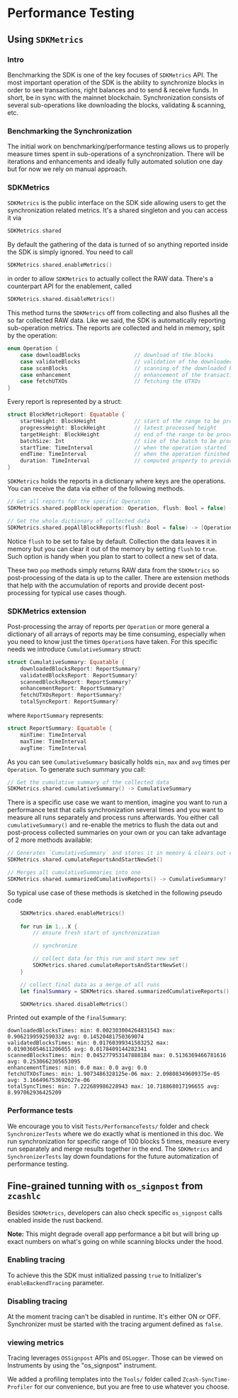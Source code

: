 # Performance Testing

## Using `SDKMetrics`
### Intro
Benchmarking the SDK is one of the key focuses of `SDKMetrics` API. The most important operation of the SDK is the ability to synchronize blocks in order to see transactions, right balances and to send & receive funds. In short, be in sync with the mainnet blockchain. Synchronization consists of several sub-operations like downloading the blocks, validating & scanning, etc.

### Benchmarking the Synchronization
The initial work on benchmarking/performance testing allows us to properly measure times spent in sub-operations of a synchronization. There will be iterations and enhancements and ideally fully automated solution one day but for now we rely on manual approach.

### SDKMetrics
`SDKMetrics` is the public interface on the SDK side allowing users to get the synchronization related metrics. It's a shared singleton and you can access it via
```swift
SDKMetrics.shared
```
By default the gathering of the data is turned of so anything reported inside the SDK is simply ignored. You need to call
```swift
SDKMetrics.shared.enableMetrics()
```
in order to allow `SDKMetrics` to actually collect the RAW data. There's a counterpart API for the enablement, called
```swift
SDKMetrics.shared.disableMetrics()
```
This method turns the `SDKMetrics` off from collecting and also flushes all the so far collected RAW data. 
Like we said, the SDK is automatically reporting sub-operation metrics. The reports are collected and held in memory, split by the operation:
```swift
enum Operation {
    case downloadBlocks                 // download of the blocks
    case validateBlocks                 // validation of the downloaded blocks
    case scanBlocks                     // scanning of the downloaded blocks
    case enhancement                    // enhancement of the transactions
    case fetchUTXOs                     // fetching the UTXOs
}
```
Every report is represented by a struct:
```swift
struct BlockMetricReport: Equatable {
    startHeight: BlockHeight            // start of the range to be processed
    progressHeight: BlockHeight         // latest processed height
    targetHeight: BlockHeight           // end of the range to be processed
    batchSize: Int                      // size of the batch to be processed
    startTime: TimeInterval             // when the operation started
    endTime: TimeInterval               // when the operation finished
    duration: TimeInterval              // computed property to provide duration
}
```
`SDKMetrics` holds the reports in a dictionary where keys are the operations. You can receive the data via either of the following methods.
```swift
// Get all reports for the specific Operation
SDKMetrics.shared.popBlock(operation: Operation, flush: Bool = false) -> [BlockMetricReport]?

// Get the whole dictionary of collected data
SDKMetrics.shared.popAllBlockReports(flush: Bool = false) -> [Operation : [BlockMetricReport]]
```
Notice `flush` to be set to false by default. Collection the data leaves it in memory but you can clear it out of the memory by setting `flush` to `true`. Such option is handy when you plan to start to collect a new set of data.

These two `pop` methods simply returns RAW data from the `SDKMetrics` so post-processing of the data is up to the caller. There are extension methods that help with the accumulation of reports and provide decent post-processing for typical use cases though.

### SDKMetrics extension
Post-processing the array of reports per `Operation` or more general a dictionary of all arrays of reports may be time consuming, especially when you need to know just the times `Operation`s have taken. For this specific needs we introduce `CumulativeSummary` struct:
```swift
struct CumulativeSummary: Equatable {
    downloadedBlocksReport: ReportSummary?
    validatedBlocksReport: ReportSummary?
    scannedBlocksReport: ReportSummary?
    enhancementReport: ReportSummary?
    fetchUTXOsReport: ReportSummary?
    totalSyncReport: ReportSummary?
```
where `ReportSummary` represents:
```swift
struct ReportSummary: Equatable {
    minTime: TimeInterval
    maxTime: TimeInterval
    avgTime: TimeInterval
```
As you can see `CumulativeSummary` basically holds `min`, `max` and `avg` times per `Operation`. To generate such summary you call:
```swift
// Get the cumulative summary of the collected data
SDKMetrics.shared.cumulativeSummary() -> CumulativeSummary
```
There is a specific use case we want to mention, imagine you want to run a performance test that calls synchronization several times and you want to measure all runs separately and process runs afterwards. You either call `cumulativeSummary()` and re-enable the metrics to flush the data out and post-process collected summaries on your own or you can take advantage of 2 more methods available:
```swift
// Generates `CumulativeSummary` and stores it in memory & clears out data
SDKMetrics.shared.cumulateReportsAndStartNewSet()

// Merges all cumulativeSummaries into one
SDKMetrics.shared.summarizedCumulativeReports() -> CumulativeSummary?
```
So typical use case of these methods is sketched in the following pseudo code
```swift
    SDKMetrics.shared.enableMetrics()
    
    for run in 1...X {
        // ensure fresh start of synchronization

        // synchronize

        // collect data for this run and start new set
        SDKMetrics.shared.cumulateReportsAndStartNewSet()
    }

    // collect final data as a merge of all runs
    let finalSummary = SDKMetrics.shared.summarizedCumulativeReports()

    SDKMetrics.shared.disableMetrics()
```
Printed out example of the `finalSummary`:
```
downloadedBlocksTimes: min: 0.002303004264831543 max: 0.9062199592590332 avg: 0.14520481750369074
validatedBlocksTimes: min: 0.01760399341583252 max: 0.019036054611206055 avg: 0.0178409144282341
scannedBlocksTimes: min: 0.045277953147888184 max: 0.5136369466781616 avg: 0.2530662305653095
enhancementTimes: min: 0.0 max: 0.0 avg: 0.0
fetchUTXOsTimes: min: 1.9073486328125e-06 max: 2.09808349609375e-05 avg: 3.166496753692627e-06
totalSyncTimes: min: 7.222689986228943 max: 10.718868017196655 avg: 8.997062936425209
```

### Performance tests
We encourage you to visit `Tests/PerformanceTests/` folder and check `SynchronizerTests` where we do exactly what is mentioned in this doc. We run synchronization for specific range of 100 blocks 5 times, measure every run separately and merge results together in the end. The `SDKMetrics` and `SynchronizerTests` lay down foundations for the future automatization of performance testing.

## Fine-grained tunning with `os_signpost` from `zcashlc`

Besides `SDKMetrics`, developers can also check specific `os_signpost` calls enabled inside the 
rust backend. 

**Note:** This might degrade overall app performance a bit but will bring up exact numbers on what's going on
while scanning blocks under the hood. 

### Enabling tracing
To achieve this the SDK must initialized passing `true` to Initializer's `enableBackendTracing` parameter.

### Disabling tracing
At the moment tracing can't be disabled in runtime. It's either ON or OFF. Synchronizer must be started with the tracing 
argument defined as `false`.

### viewing metrics

Tracing leverages `OSSignpost` APIs and `OSLogger`. Those can be viewed on Instruments by using the
"os_signpost" instrument.

We added a profiling templates into the `Tools/` folder called `Zcash-SyncTime-Profiler` for our
convenience, but you are free to use whatever you choose. 
